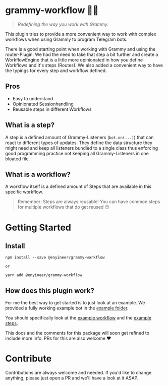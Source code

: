 # grammy-workflow 👨‍🔧
> *Redefining the way you work with Grammy.*

This plugin tries to provide a more convenient way to work with complex workflows when using Grammy to program Telegram bots.

There is a good starting point when working with Grammy and using the router-Plugin. We had the need to take that step a bit further and create a WorkflowEngine that is a little more opinionated in how you define Workflows and it's steps (Routes). We also added a convenient way to have the typings for every step and workflow defined.

## Pros
- Easy to understand
- Opinionated Sessionhandling
- Reusable steps in different Workflows

## What is a step?
A step is a defined amount of Grammy-Listeners (`bot.on(...)`) that can react to different types of updates. They define the data structure they might need and keep all listeners bundled to a single class thus enforcing good programming practice not keeping all Grammy-Listeners in one bloated file.

## What is a workflow?
A workflow itself is a defined amount of Steps that are available in this specific workflow.

> Remember: Steps are always reusable! You can have common steps for multiple workflows that do get reused 😏

# Getting Started
## Install
```
npm install --save @enyineer/grammy-workflow

or

yarn add @enyineer/grammy-workflow
```

## How does this plugin work?
For me the best way to get started is to just look at an example. We provided a fully working example bot in the [example folder](https://github.com/enyineer/grammy-workflow/tree/main/example).

You should specifically look at the [example workflow](https://github.com/enyineer/grammy-workflow/blob/main/example/src/example.ts) and the [example steps](https://github.com/enyineer/grammy-workflow/tree/main/example/src/steps).

This docs and the comments for this package will soon get refined to include more info. PRs for this are also welcome ❤️

# Contribute
Contributions are always welcome and needed. If you'd like to change anything, please just open a PR and we'll have a look at it ASAP.
